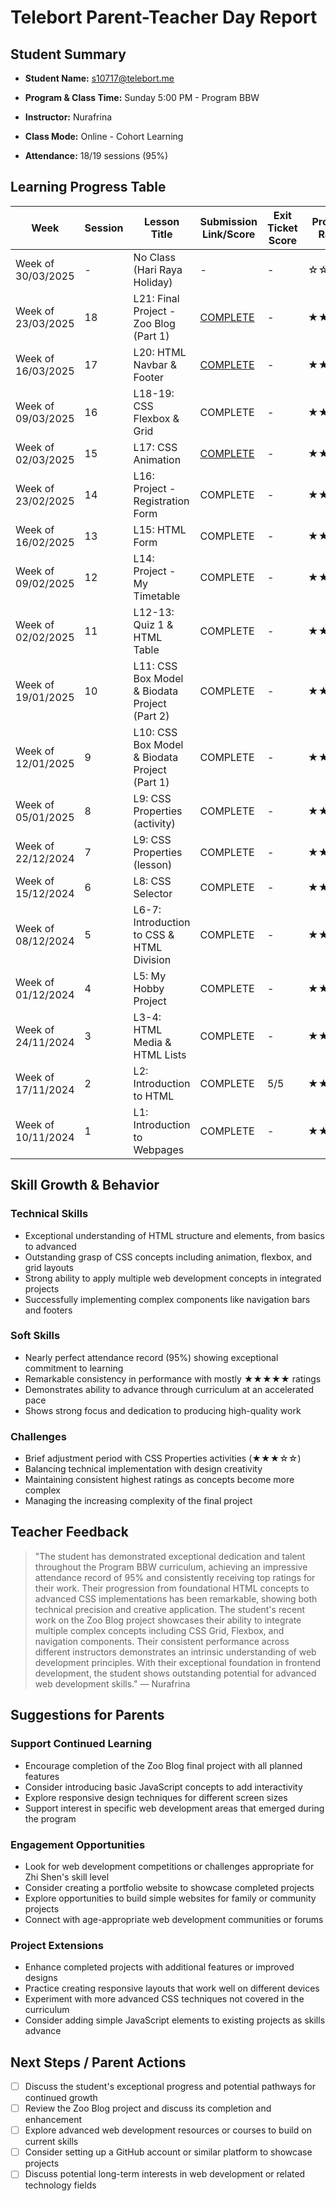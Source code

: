 # Telebort Parent-Teacher Day Report

## Student Summary

- **Student Name:** s10717@telebort.me

- **Program & Class Time:** Sunday 5:00 PM - Program BBW

- **Instructor:** Nurafrina 

- **Class Mode:** Online - Cohort Learning

- **Attendance:** 18/19 sessions (95%)


## Learning Progress Table

| Week | Session | Lesson Title | Submission Link/Score | Exit Ticket Score | Progress Rating |
|------|---------|-------------|----------------------|-------------------|-----------------|
| Week of 30/03/2025 | - | No Class (Hari Raya Holiday) | - | - | ☆☆☆☆☆ |
| Week of 23/03/2025 | 18 | L21: Final Project - Zoo Blog (Part 1) | [COMPLETE](https://app.edublocks.org/project/7NLFY4fy4FYbQb9dgMGtaEjbtcd2/otZpt0PVPS3A2GNDYosc) | - | ★★★★★ |
| Week of 16/03/2025 | 17 | L20: HTML Navbar & Footer | [COMPLETE](https://app.edublocks.org/project/7NLFY4fy4FYbQb9dgMGtaEjbtcd2/otZpt0PVPS3A2GNDYosc) | - | ★★★★★ |
| Week of 09/03/2025 | 16 | L18-19: CSS Flexbox & Grid | COMPLETE | - | ★★★★★ |
| Week of 02/03/2025 | 15 | L17: CSS Animation | [COMPLETE ](https://app.edublocks.org/project/7NLFY4fy4FYbQb9dgMGtaEjbtcd2/otZpt0PVPS3A2GNDYosc)| - | ★★★★★ |
| Week of 23/02/2025 | 14 | L16: Project - Registration Form | COMPLETE | - | ★★★★☆ |
| Week of 16/02/2025 | 13 | L15: HTML Form | COMPLETE | - | ★★★★☆ |
| Week of 09/02/2025 | 12 | L14: Project - My Timetable | COMPLETE | - | ★★★★★ |
| Week of 02/02/2025 | 11 | L12-13: Quiz 1 & HTML Table | COMPLETE | - | ★★★★★ |
| Week of 19/01/2025 | 10 | L11: CSS Box Model & Biodata Project (Part 2) | COMPLETE | - | ★★★★☆ |
| Week of 12/01/2025 | 9 | L10: CSS Box Model & Biodata Project (Part 1) | COMPLETE | - | ★★★★★ |
| Week of 05/01/2025 | 8 | L9: CSS Properties (activity) | COMPLETE | - | ★★★☆☆ |
| Week of 22/12/2024 | 7 | L9: CSS Properties (lesson) | COMPLETE | - | ★★★★★ |
| Week of 15/12/2024 | 6 | L8: CSS Selector | COMPLETE | - | ★★★★★ |
| Week of 08/12/2024 | 5 | L6-7: Introduction to CSS & HTML Division | COMPLETE | - | ★★★★★ |
| Week of 01/12/2024 | 4 | L5: My Hobby Project | COMPLETE | - | ★★★★★ |
| Week of 24/11/2024 | 3 | L3-4: HTML Media & HTML Lists | COMPLETE | - | ★★★★★ |
| Week of 17/11/2024 | 2 | L2: Introduction to HTML | COMPLETE | 5/5 | ★★★★★ |
| Week of 10/11/2024 | 1 | L1: Introduction to Webpages | COMPLETE | - | ★★★★★ |

## Skill Growth & Behavior

### Technical Skills
- Exceptional understanding of HTML structure and elements, from basics to advanced
- Outstanding grasp of CSS concepts including animation, flexbox, and grid layouts
- Strong ability to apply multiple web development concepts in integrated projects
- Successfully implementing complex components like navigation bars and footers

### Soft Skills
- Nearly perfect attendance record (95%) showing exceptional commitment to learning
- Remarkable consistency in performance with mostly ★★★★★ ratings
- Demonstrates ability to advance through curriculum at an accelerated pace
- Shows strong focus and dedication to producing high-quality work

### Challenges
- Brief adjustment period with CSS Properties activities (★★★☆☆)
- Balancing technical implementation with design creativity
- Maintaining consistent highest ratings as concepts become more complex
- Managing the increasing complexity of the final project

## Teacher Feedback
> "The student has demonstrated exceptional dedication and talent throughout the Program BBW curriculum, achieving an impressive attendance record of 95% and consistently receiving top ratings for their work. Their progression from foundational HTML concepts to advanced CSS implementations has been remarkable, showing both technical precision and creative application. The student's recent work on the Zoo Blog project showcases their ability to integrate multiple complex concepts including CSS Grid, Flexbox, and navigation components. Their consistent performance across different instructors demonstrates an intrinsic understanding of web development principles. With their exceptional foundation in frontend development, the student shows outstanding potential for advanced web development skills." — Nurafrina

## Suggestions for Parents

### Support Continued Learning
- Encourage completion of the Zoo Blog final project with all planned features
- Consider introducing basic JavaScript concepts to add interactivity
- Explore responsive design techniques for different screen sizes
- Support interest in specific web development areas that emerged during the program

### Engagement Opportunities
- Look for web development competitions or challenges appropriate for Zhi Shen's skill level
- Consider creating a portfolio website to showcase completed projects
- Explore opportunities to build simple websites for family or community projects
- Connect with age-appropriate web development communities or forums

### Project Extensions
- Enhance completed projects with additional features or improved designs
- Practice creating responsive layouts that work well on different devices
- Experiment with more advanced CSS techniques not covered in the curriculum
- Consider adding simple JavaScript elements to existing projects as skills advance

## Next Steps / Parent Actions
- [ ] Discuss the student's exceptional progress and potential pathways for continued growth
- [ ] Review the Zoo Blog project and discuss its completion and enhancement
- [ ] Explore advanced web development resources or courses to build on current skills
- [ ] Consider setting up a GitHub account or similar platform to showcase projects
- [ ] Discuss potential long-term interests in web development or related technology fields
